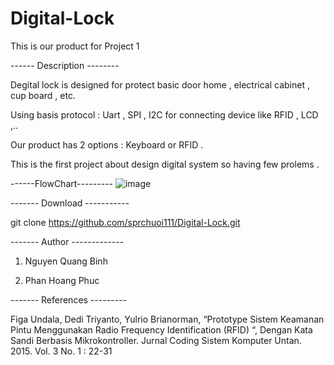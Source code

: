 # Digital-Lock
This is our product for Project 1

------ Description --------

Degital lock is designed for protect basic door home , electrical cabinet , cup board , etc.

Using basis protocol : Uart , SPI , I2C for connecting device like RFID , LCD ,..

Our product has 2 options : Keyboard or RFID .

This is the first project about design digital system so having few prolems . 

------FlowChart---------
![image](https://github.com/sprchuoi111/Digital-Lock/assets/91411014/c4045ed4-6bc9-4f53-bc8d-25be30a2399a)

------- Download -----------

git clone https://github.com/sprchuoi111/Digital-Lock.git

------- Author -------------

1. Nguyen Quang Binh

2. Phan Hoang Phuc

------- References ---------

Figa Undala, Dedi Triyanto, Yulrio Brianorman, “Prototype Sistem Keamanan Pintu Menggunakan Radio Frequency Identification (RFID) “, Dengan Kata Sandi Berbasis Mikrokontroller. Jurnal Coding Sistem Komputer Untan. 2015. Vol. 3 No. 1 : 22-31
